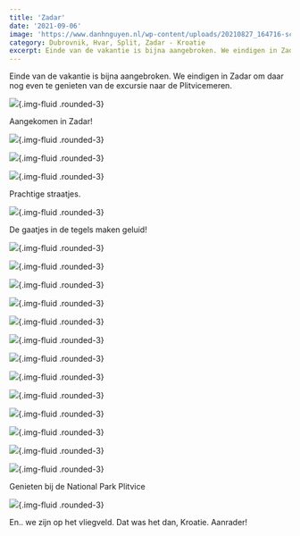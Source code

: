 ```yaml
---
title: 'Zadar'
date: '2021-09-06'
image: 'https://www.danhnguyen.nl/wp-content/uploads/20210827_164716-scaled-e1631192411229.jpg'
category: Dubrovnik, Hvar, Split, Zadar - Kroatie
excerpt: Einde van de vakantie is bijna aangebroken. We eindigen in Zadar om daar nog even te genieten van de excursie naar de Plitvicemeren.
---
```


Einde van de vakantie is bijna aangebroken. We eindigen in Zadar om daar nog even te genieten van de excursie naar de Plitvicemeren.

![](https://www.danhnguyen.nl/wp-content/uploads/20210906_132434.jpg){.img-fluid .rounded-3}

Aangekomen in Zadar!

![](https://www.danhnguyen.nl/wp-content/uploads/20210906_133253.jpg){.img-fluid .rounded-3}

![](https://www.danhnguyen.nl/wp-content/uploads/20210906_160906.jpg){.img-fluid .rounded-3}

![](https://www.danhnguyen.nl/wp-content/uploads/20210906_190200.jpg){.img-fluid .rounded-3}

Prachtige straatjes.

![](https://www.danhnguyen.nl/wp-content/uploads/20210906_164913.jpg){.img-fluid .rounded-3}

De gaatjes in de tegels maken geluid!

![](https://www.danhnguyen.nl/wp-content/uploads/20210907_105534.jpeg){.img-fluid .rounded-3}

![](https://www.danhnguyen.nl/wp-content/uploads/20210907_114611.jpeg){.img-fluid .rounded-3}

![](https://www.danhnguyen.nl/wp-content/uploads/20210907_115519.jpeg){.img-fluid .rounded-3}

![](https://www.danhnguyen.nl/wp-content/uploads/20210907_121545.jpeg){.img-fluid .rounded-3}

![](https://www.danhnguyen.nl/wp-content/uploads/20210907_122442.jpeg){.img-fluid .rounded-3}

![](https://www.danhnguyen.nl/wp-content/uploads/20210907_123544.jpeg){.img-fluid .rounded-3}

![](https://www.danhnguyen.nl/wp-content/uploads/20210907_124221.jpeg){.img-fluid .rounded-3}

![](https://www.danhnguyen.nl/wp-content/uploads/20210907_130230.jpeg){.img-fluid .rounded-3}

![](https://www.danhnguyen.nl/wp-content/uploads/20210907_130441.jpeg){.img-fluid .rounded-3}

![](https://www.danhnguyen.nl/wp-content/uploads/20210907_144007.jpeg){.img-fluid .rounded-3}

![](https://www.danhnguyen.nl/wp-content/uploads/20210907_144055.jpeg){.img-fluid .rounded-3}

![](https://www.danhnguyen.nl/wp-content/uploads/20210907_145316.jpeg){.img-fluid .rounded-3}

![](https://www.danhnguyen.nl/wp-content/uploads/20210907_151024.jpeg){.img-fluid .rounded-3}

Genieten bij de National Park Plitvice

![](https://www.danhnguyen.nl/wp-content/uploads/20210908_065402.jpeg){.img-fluid .rounded-3}

En.. we zijn op het vliegveld. Dat was het dan, Kroatie. Aanrader!
